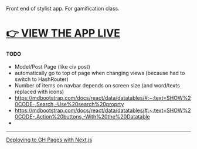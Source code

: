 Front end of stylist app. For gamification class.

# [👉 VIEW THE APP LIVE](https://christian-byrne.github.io/clementine/)

#### TODO

- Model/Post Page (like civ post)
- automatically go to top of page when changing views (because had to switch to HashRouter)
- Number of items on navbar depends on screen size (and word/texts replaced with icons)
- https://mdbootstrap.com/docs/react/data/datatables/#:~:text=SHOW%20CODE-,Search,-Use%20search%20proprty
- https://mdbootstrap.com/docs/react/data/datatables/#:~:text=SHOW%20CODE-,Action%20buttons,-With%20the%20Datatable
- 
---


[Deploying to GH Pages with Next.js](https://github.com/gregrickaby/nextjs-github-pages?tab=readme-ov-file)




